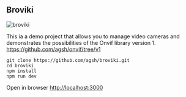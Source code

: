 ## Broviki

![broviki](https://github.com/user-attachments/assets/886d4747-a36b-4df5-bdd6-4e2b52491367)

This ia a demo project that allows you to manage video cameras 
and demonstrates the possibilities of the Onvif library version 1.
https://github.com/agsh/onvif/tree/v1

```shell
git clone https://github.com/agsh/broviki.git
cd broviki
npm install
npm run dev
```

Open in browser [http://localhost:3000](http://localhost:3000)
